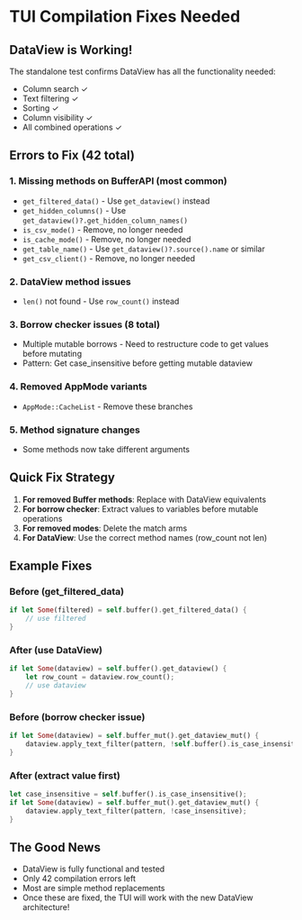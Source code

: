 # TUI Compilation Fixes Needed

## DataView is Working!
The standalone test confirms DataView has all the functionality needed:
- Column search ✓
- Text filtering ✓ 
- Sorting ✓
- Column visibility ✓
- All combined operations ✓

## Errors to Fix (42 total)

### 1. Missing methods on BufferAPI (most common)
- `get_filtered_data()` - Use `get_dataview()` instead
- `get_hidden_columns()` - Use `get_dataview()?.get_hidden_column_names()`
- `is_csv_mode()` - Remove, no longer needed
- `is_cache_mode()` - Remove, no longer needed
- `get_table_name()` - Use `get_dataview()?.source().name` or similar
- `get_csv_client()` - Remove, no longer needed

### 2. DataView method issues
- `len()` not found - Use `row_count()` instead

### 3. Borrow checker issues (8 total)
- Multiple mutable borrows - Need to restructure code to get values before mutating
- Pattern: Get case_insensitive before getting mutable dataview

### 4. Removed AppMode variants
- `AppMode::CacheList` - Remove these branches

### 5. Method signature changes
- Some methods now take different arguments

## Quick Fix Strategy

1. **For removed Buffer methods**: Replace with DataView equivalents
2. **For borrow checker**: Extract values to variables before mutable operations
3. **For removed modes**: Delete the match arms
4. **For DataView**: Use the correct method names (row_count not len)

## Example Fixes

### Before (get_filtered_data)
```rust
if let Some(filtered) = self.buffer().get_filtered_data() {
    // use filtered
}
```

### After (use DataView)
```rust
if let Some(dataview) = self.buffer().get_dataview() {
    let row_count = dataview.row_count();
    // use dataview
}
```

### Before (borrow checker issue)
```rust
if let Some(dataview) = self.buffer_mut().get_dataview_mut() {
    dataview.apply_text_filter(pattern, !self.buffer().is_case_insensitive());
}
```

### After (extract value first)
```rust
let case_insensitive = self.buffer().is_case_insensitive();
if let Some(dataview) = self.buffer_mut().get_dataview_mut() {
    dataview.apply_text_filter(pattern, !case_insensitive);
}
```

## The Good News
- DataView is fully functional and tested
- Only 42 compilation errors left
- Most are simple method replacements
- Once these are fixed, the TUI will work with the new DataView architecture!